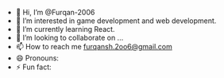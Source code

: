 - 👋 Hi, I’m @Furqan-2006
- 👀 I’m interested in game development and web development.
- 🌱 I’m currently learning React.
- 💞️ I’m looking to collaborate on ...
- 📫 How to reach me furqansh.2oo6@gmail.com
- 😄 Pronouns: 
- ⚡ Fun fact: 

<!---
Furqan-2006/Furqan-2006 is a ✨ special ✨ repository because its `README.md` (this file) appears on your GitHub profile.
You can click the Preview link to take a look at your changes.
--->
